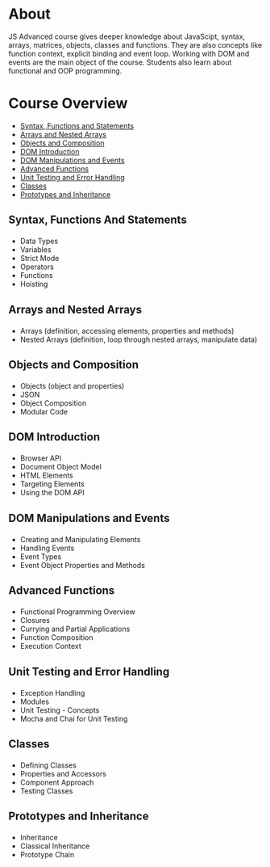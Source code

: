 # About

JS Advanced course gives deeper knowledge about JavaScipt, syntax, arrays, matrices, objects, classes and functions. They are also concepts like function context, explicit binding and event loop. Working with DOM and events are the main object of the course. Students also learn about functional and OOP programming.

# Course Overview

- <a href="#Syntax">Syntax, Functions and Statements</a>
- <a href="#Arrays">Arrays and Nested Arrays</a>
- <a href="#Objects">Objects and Composition</a>
- <a href="#DOM">DOM Introduction</a>
- <a href="#DOMEvents">DOM Manipulations and Events</a>
- <a href="#AdvancedFunc">Advanced Functions</a>
- <a href="#UnitTest">Unit Testing and Error Handling</a>
- <a href="#Classes">Classes</a>
- <a href="#Prototypes">Prototypes and Inheritance</a>


## <p id="Syntax">Syntax, Functions And Statements</p>
- Data Types
- Variables
- Strict Mode
- Operators
- Functions
- Hoisting


## <p id="Arrays">Arrays and Nested Arrays</p>
-  Arrays (definition, accessing elements, properties and methods)
-  Nested Arrays (definition, loop through nested arrays, manipulate data)


## <p id="Objectss">Objects and Composition</p>
- Objects (object and properties)
- JSON
- Object Composition
- Modular Code


## <p id="DOM">DOM Introduction</p>
- Browser API
- Document Object Model
- HTML Elements
- Targeting Elements
- Using the DOM API


## <p id="DOMEvents">DOM Manipulations and Events</p>
- Creating and Manipulating Elements
- Handling Events
- Event Types
- Event Object Properties and Methods


## <p id="AdvancedFunc">Advanced Functions</p>
- Functional Programming Overview
- Closures
- Currying and Partial Applications
- Function Composition
- Execution Context


## <p id="UnitTest">Unit Testing and Error Handling</p>
- Exception Handling
- Modules
- Unit Testing - Concepts
- Mocha and Chai for Unit Testing


## <p id="Classes">Classes</p>
- Defining Classes
- Properties and Accessors
- Component Approach
- Testing Classes


## <p id="Prototypes">Prototypes and Inheritance</p>
- Inheritance
- Classical Inheritance
- Prototype Chain
